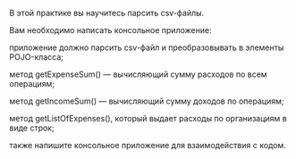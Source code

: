 В этой практике вы научитесь парсить csv-файлы.

Вам необходимо написать консольное приложение:

приложение должно парсить csv-файл и преобразовывать в элементы POJO-класса;

метод getExpenseSum() — вычисляющий сумму расходов по всем операциям;

метод getIncomeSum() — вычисляющий сумму доходов по операциям;

метод getListOfExpenses(), который выдает расходы по организациям в виде строк;

также напишите консольное приложение для взаимодействия с кодом.